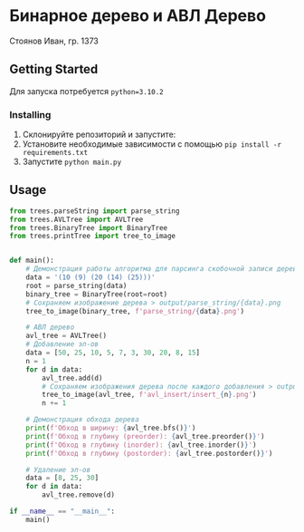 # Бинарное дерево и АВЛ Дерево

Стоянов Иван, гр. 1373

## Getting Started

Для запуска потребуется `python=3.10.2`

### Installing

1. Склонируйте репозиторий и запустите:
2. Установите необходимые зависимости с помощью `pip install -r requirements.txt`
3. Запустите `python main.py`

## Usage

```python
from trees.parseString import parse_string
from trees.AVLTree import AVLTree
from trees.BinaryTree import BinaryTree
from trees.printTree import tree_to_image


def main():
    # Демонстрация работы алгоритма для парсинга скобочной записи дерева.
    data = '(10 (9) (20 (14) (25)))'
    root = parse_string(data)
    binary_tree = BinaryTree(root=root)
    # Сохраняем изображение дерева > output/parse_string/{data}.png
    tree_to_image(binary_tree, f'parse_string/{data}.png')

    # АВЛ дерево
    avl_tree = AVLTree()
    # Добавление эл-ов
    data = [50, 25, 10, 5, 7, 3, 30, 20, 8, 15]
    n = 1
    for d in data:
        avl_tree.add(d)
        # Сохраняем изображения дерева после каждого добавления > output/avl_insert/insert_{1...n}.png
        tree_to_image(avl_tree, f'avl_insert/insert_{n}.png')
        n += 1

    # Демонстрация обхода дерева
    print(f'Обход в ширину: {avl_tree.bfs()}')
    print(f'Обход в глубину (preorder): {avl_tree.preorder()}')
    print(f'Обход в глубину (inorder): {avl_tree.inorder()}')
    print(f'Обход в глубину (postorder): {avl_tree.postorder()}')

    # Удаление эл-ов
    data = [8, 25, 30]
    for d in data:
        avl_tree.remove(d)

if __name__ == "__main__":
    main()
```